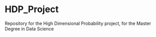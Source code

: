 # HDP_Project
Repository for the High Dimensional Probability project, for the Master Degree in Data Science
